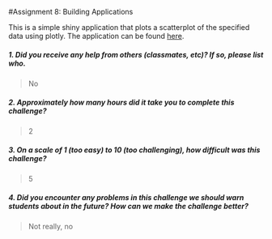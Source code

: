 #Assignment 8: Building Applications

This is a simple shiny application that plots a scatterplot of the specified data using plotly. The application can be found [here](https://lbaker.shinyapps.io/a8-building-applications/).

##### 1. Did you receive any help from others (classmates, etc)? If so, please list who.

> No

##### 2. Approximately how many hours did it take you to complete this challenge?

> 2

##### 3. On a scale of 1 (too easy) to 10 (too challenging), how difficult was this challenge?

> 5

##### 4. Did you encounter any problems in this challenge we should warn students about in the future? How can we make the challenge better?

> Not really, no

